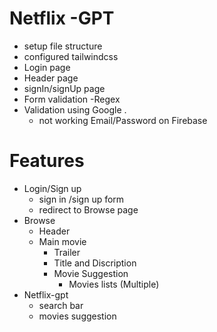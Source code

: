 # Netflix -GPT
 - setup file structure
 - configured tailwindcss
 - Login page 
 - Header page 
 - signIn/signUp page
 - Form validation 
    -Regex 
 - Validation using Google .
   - not working Email/Password on Firebase


# Features
 - Login/Sign up
    - sign in /sign up form
    - redirect to Browse page
 - Browse 
    - Header
    - Main movie 
       - Trailer 
       - Title and Discription 
       - Movie Suggestion 
          - Movies lists (Multiple)
 - Netflix-gpt
    - search bar
    - movies suggestion